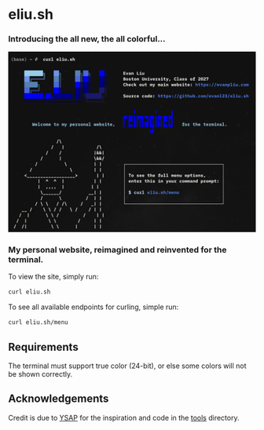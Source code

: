 # eliu.sh
### Introducing the all new, the all colorful...

![Demo](demo.png)

### My personal website, reimagined and reinvented for the terminal. 

To view the site, simply run:
```bash
curl eliu.sh
```

To see all available endpoints for curling, simple run:
```bash
curl eliu.sh/menu
```


## Requirements
The terminal must support true color (24-bit), or else some colors will not be shown correctly. 

## Acknowledgements
Credit is due to [YSAP](https://ysap.sh) for the inspiration and code in the [tools](https://github.com/bahamas10/ysap/tree/main/website/tools) directory.
